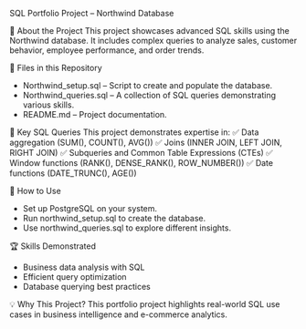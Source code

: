 SQL Portfolio Project – Northwind Database

📝 About the Project
This project showcases advanced SQL skills using the Northwind database. It includes complex queries to analyze sales, customer behavior, employee performance, and order trends.

📂 Files in this Repository
- Northwind_setup.sql – Script to create and populate the database.
- Northwind_queries.sql – A collection of SQL queries demonstrating various skills.
- README.md – Project documentation.

📌 Key SQL Queries
This project demonstrates expertise in:
✅ Data aggregation (SUM(), COUNT(), AVG())
✅ Joins (INNER JOIN, LEFT JOIN, RIGHT JOIN)
✅ Subqueries and Common Table Expressions (CTEs)
✅ Window functions (RANK(), DENSE_RANK(), ROW_NUMBER())
✅ Date functions (DATE_TRUNC(), AGE())

🚀 How to Use
- Set up PostgreSQL on your system.
- Run northwind_setup.sql to create the database.
- Use northwind_queries.sql to explore different insights.

🏆 Skills Demonstrated
- Business data analysis with SQL
- Efficient query optimization
- Database querying best practices

💡 Why This Project?
This portfolio project highlights real-world SQL use cases in business intelligence and e-commerce analytics.
